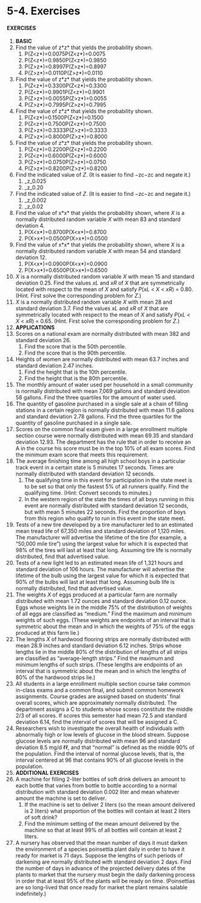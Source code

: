 # 5-4. Exercises



#### EXERCISES

1. **BASIC**
2. Find the value of z\*z\* that yields the probability shown.
   1. P\(Z&lt;z\*\)=0.0075P\(Z&lt;z\*\)=0.0075
   2. P\(Z&lt;z\*\)=0.9850P\(Z&lt;z\*\)=0.9850
   3. P\(Z&gt;z\*\)=0.8997P\(Z&gt;z\*\)=0.8997
   4. P\(Z&gt;z\*\)=0.0110P\(Z&gt;z\*\)=0.0110
3. Find the value of z\*z\* that yields the probability shown.
   1. P\(Z&lt;z\*\)=0.3300P\(Z&lt;z\*\)=0.3300
   2. P\(Z&lt;z\*\)=0.9901P\(Z&lt;z\*\)=0.9901
   3. P\(Z&gt;z\*\)=0.0055P\(Z&gt;z\*\)=0.0055
   4. P\(Z&gt;z\*\)=0.7995P\(Z&gt;z\*\)=0.7995
4. Find the value of z\*z\* that yields the probability shown.
   1. P\(Z&lt;z\*\)=0.1500P\(Z&lt;z\*\)=0.1500
   2. P\(Z&lt;z\*\)=0.7500P\(Z&lt;z\*\)=0.7500
   3. P\(Z&gt;z\*\)=0.3333P\(Z&gt;z\*\)=0.3333
   4. P\(Z&gt;z\*\)=0.8000P\(Z&gt;z\*\)=0.8000
5. Find the value of z\*z\* that yields the probability shown.
   1. P\(Z&lt;z\*\)=0.2200P\(Z&lt;z\*\)=0.2200
   2. P\(Z&lt;z\*\)=0.6000P\(Z&lt;z\*\)=0.6000
   3. P\(Z&gt;z\*\)=0.0750P\(Z&gt;z\*\)=0.0750
   4. P\(Z&gt;z\*\)=0.8200P\(Z&gt;z\*\)=0.8200
6. Find the indicated value of _Z_. \(It is easier to find −zc−zc and negate it.\)
   1. _z_0.025
   2. _z_0.20
7. Find the indicated value of _Z_. \(It is easier to find −zc−zc and negate it.\)
   1. _z_0.002
   2. _z_0.02
8. Find the value of x\*x\* that yields the probability shown, where _X_ is a normally distributed random variable _X_ with mean 83 and standard deviation 4.
   1. P\(X&lt;x\*\)=0.8700P\(X&lt;x\*\)=0.8700
   2. P\(X&gt;x\*\)=0.0500P\(X&gt;x\*\)=0.0500
9. Find the value of x\*x\* that yields the probability shown, where _X_ is a normally distributed random variable _X_ with mean 54 and standard deviation 12.
   1. P\(X&lt;x\*\)=0.0900P\(X&lt;x\*\)=0.0900
   2. P\(X&gt;x\*\)=0.6500P\(X&gt;x\*\)=0.6500
10. _X_ is a normally distributed random variable _X_ with mean 15 and standard deviation 0.25. Find the values _xL_ and _xR_ of _X_ that are symmetrically located with respect to the mean of _X_ and satisfy _P_\(_xL_ &lt; _X_ &lt; _xR_\) = 0.80. \(Hint. First solve the corresponding problem for _Z_.\)
11. _X_ is a normally distributed random variable _X_ with mean 28 and standard deviation 3.7. Find the values _xL_ and _xR_ of _X_ that are symmetrically located with respect to the mean of _X_ and satisfy _P_\(_xL_ &lt; _X_ &lt; _xR_\) = 0.65. \(Hint. First solve the corresponding problem for _Z_.\)
12. **APPLICATIONS**
13. Scores on a national exam are normally distributed with mean 382 and standard deviation 26.
    1. Find the score that is the 50th percentile.
    2. Find the score that is the 90th percentile.
14. Heights of women are normally distributed with mean 63.7 inches and standard deviation 2.47 inches.
    1. Find the height that is the 10th percentile.
    2. Find the height that is the 80th percentile.
15. The monthly amount of water used per household in a small community is normally distributed with mean 7,069 gallons and standard deviation 58 gallons. Find the three quartiles for the amount of water used.
16. The quantity of gasoline purchased in a single sale at a chain of filling stations in a certain region is normally distributed with mean 11.6 gallons and standard deviation 2.78 gallons. Find the three quartiles for the quantity of gasoline purchased in a single sale.
17. Scores on the common final exam given in a large enrollment multiple section course were normally distributed with mean 69.35 and standard deviation 12.93. The department has the rule that in order to receive an A in the course his score must be in the top 10% of all exam scores. Find the minimum exam score that meets this requirement.
18. The average finishing time among all high school boys in a particular track event in a certain state is 5 minutes 17 seconds. Times are normally distributed with standard deviation 12 seconds.
    1. The qualifying time in this event for participation in the state meet is to be set so that only the fastest 5% of all runners qualify. Find the qualifying time. \(Hint: Convert seconds to minutes.\)
    2. In the western region of the state the times of all boys running in this event are normally distributed with standard deviation 12 seconds, but with mean 5 minutes 22 seconds. Find the proportion of boys from this region who qualify to run in this event in the state meet.
19. Tests of a new tire developed by a tire manufacturer led to an estimated mean tread life of 67,350 miles and standard deviation of 1,120 miles. The manufacturer will advertise the lifetime of the tire \(for example, a “50,000 mile tire”\) using the largest value for which it is expected that 98% of the tires will last at least that long. Assuming tire life is normally distributed, find that advertised value.
20. Tests of a new light led to an estimated mean life of 1,321 hours and standard deviation of 106 hours. The manufacturer will advertise the lifetime of the bulb using the largest value for which it is expected that 90% of the bulbs will last at least that long. Assuming bulb life is normally distributed, find that advertised value.
21. The weights _X_ of eggs produced at a particular farm are normally distributed with mean 1.72 ounces and standard deviation 0.12 ounce. Eggs whose weights lie in the middle 75% of the distribution of weights of all eggs are classified as “medium.” Find the maximum and minimum weights of such eggs. \(These weights are endpoints of an interval that is symmetric about the mean and in which the weights of 75% of the eggs produced at this farm lie.\)
22. The lengths _X_ of hardwood flooring strips are normally distributed with mean 28.9 inches and standard deviation 6.12 inches. Strips whose lengths lie in the middle 80% of the distribution of lengths of all strips are classified as “average-length strips.” Find the maximum and minimum lengths of such strips. \(These lengths are endpoints of an interval that is symmetric about the mean and in which the lengths of 80% of the hardwood strips lie.\)
23. All students in a large enrollment multiple section course take common in-class exams and a common final, and submit common homework assignments. Course grades are assigned based on students' final overall scores, which are approximately normally distributed. The department assigns a C to students whose scores constitute the middle 2/3 of all scores. If scores this semester had mean 72.5 and standard deviation 6.14, find the interval of scores that will be assigned a C.
24. Researchers wish to investigate the overall health of individuals with abnormally high or low levels of glucose in the blood stream. Suppose glucose levels are normally distributed with mean 96 and standard deviation 8.5 mg/d ℓℓ, and that “normal” is defined as the middle 90% of the population. Find the interval of normal glucose levels, that is, the interval centered at 96 that contains 90% of all glucose levels in the population.
25. **ADDITIONAL EXERCISES**
26. A machine for filling 2-liter bottles of soft drink delivers an amount to each bottle that varies from bottle to bottle according to a normal distribution with standard deviation 0.002 liter and mean whatever amount the machine is set to deliver.
    1. If the machine is set to deliver 2 liters \(so the mean amount delivered is 2 liters\) what proportion of the bottles will contain at least 2 liters of soft drink?
    2. Find the minimum setting of the mean amount delivered by the machine so that at least 99% of all bottles will contain at least 2 liters.
27. A nursery has observed that the mean number of days it must darken the environment of a species poinsettia plant daily in order to have it ready for market is 71 days. Suppose the lengths of such periods of darkening are normally distributed with standard deviation 2 days. Find the number of days in advance of the projected delivery dates of the plants to market that the nursery must begin the daily darkening process in order that at least 95% of the plants will be ready on time. \(Poinsettias are so long-lived that once ready for market the plant remains salable indefinitely.\)

